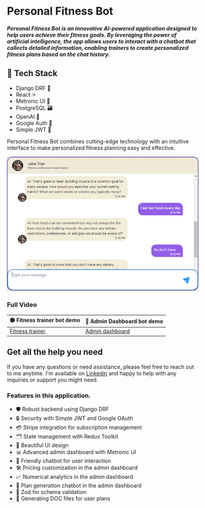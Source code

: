 # Personal Fitness Bot

##### Personal Fitness Bot is an innovative AI-powered application designed to help users achieve their fitness goals. By leveraging the power of artificial intelligence, the app allows users to interact with a chatbot that collects detailed information, enabling trainers to create personalized fitness plans based on the chat history.

## 🚀 Tech Stack

- Django DRF 🐍
- React ⚛️
- Metronic UI 🎨
- PostgreSQL 🗃️
- OpenAI 🤖
- Google Auth 🔐
- Simple JWT 🔑

Personal Fitness Bot combines cutting-edge technology with an intuitive interface to make personalized fitness planning easy and effective.

![Application Logo](https://github.com/nathan-assefa/AI_Fitness_Coach/blob/main/frontend-react/public/ptmx_chat_page.PNG)

### Full Video

| 🟢 Fitness trainer bot demo                                         | 🔴 Admin Dashboard bot demo                                         |
| ------------------------------------------------------------------- | ------------------------------------------------------------------- |
| [Fitness trainer](https://youtu.be/1WyKkliR6IQ?si=mi8ElQQif4Q7UwVa) | [Admin dashboard](https://youtu.be/UBvukHCBGKs?si=UDa6VwsVB0qIZilL) |

## Get all the help you need

If you have any questions or need assistance, please feel free to reach out to me anytime. I'm available on [Linkedin](https://www.linkedin.com/in/nathan-assefa-9ba017253/) and happy to help with any inquiries or support you might need.

### Features in this application.

- 🛡️ Robust backend using Django DRF
- 🔒 Security with Simple JWT and Google OAuth
- 💳 Stripe integration for subscription management
- 🗂️ State management with Redux Toolkit
- 🎨 Beautiful UI design
- 📊 Advanced admin dashboard with Metronic UI
- 🤖 Friendly chatbot for user interaction
- 🛠️ Pricing customization in the admin dashboard
- 📈 Numerical analytics in the admin dashboard
- 📅 Plan generation chatbot in the admin dashboard
- 📝 Zod for schema validation
- 📄 Generating DOC files for user plans
